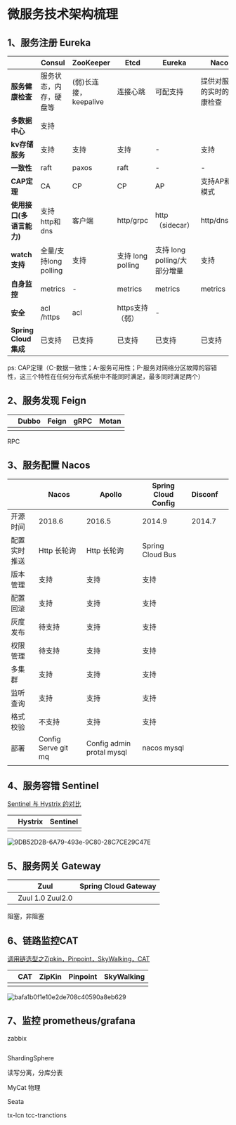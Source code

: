 #  微服务技术架构梳理

## 1、服务注册 Eureka

|  | Consul | ZooKeeper | **Etcd** | **Eureka** | Nacos |      |
| ------ | --------- | ----- | ---------- | -------- | ---- | ------ |
| **服务健康检查** | 服务状态，内存，硬盘等 | (弱)长连接，keepalive | 连接心跳 | 可配支持 | 提供对服务的实时的健康检查 |      |
| **多数据中心** | 支持 |           |       |            |          |      |
| **kv存储服务** | 支持 | 支持 | 支持 | - | 支持 |      |
| **一致性** | raft | paxos | raft | - | - |      |
| **CAP定理** | CA | CP | CP | AP | 支持AP和CP模式 |      |
| **使用接口(多语言能力)** | 支持http和dns | 客户端 | http/grpc | http（sidecar） | http/dns/rpc |      |
| **watch支持** | 全量/支持long polling | 支持 | 支持 long polling | 支持 long polling/大部分增量 | 支持 |      |
| **自身监控** | metrics | - | metrics | metrics | metrics |      |
| **安全** | acl /https | acl | https支持（弱） | - | | |
| **Spring Cloud集成** | 已支持 | 已支持 | 已支持 | 已支持 | 已支持 | |

ps: CAP定理（C-数据一致性；A-服务可用性；P-服务对网络分区故障的容错性，这三个特性在任何分布式系统中不能同时满足，最多同时满足两个）

##  2、服务发现 Feign

|      | Dubbo | Feign | gRPC | Motan |
| ---- | ----- | ----- | ---- | ----- |
|      |       |       |      |       |

RPC

##  3、服务配置 Nacos

|              | Nacos               | Apollo                    | Spring Cloud  Config | Disconf |      |
| ------------ | ------------------- | ------------------------- | -------------------- | ------- | ---- |
| 开源时间     | 2018.6              | 2016.5                    | 2014.9               | 2014.7  |      |
| 配置实时推送 | Http 长轮询         | Http 长轮询               | Spring Cloud Bus     |         |      |
| 版本管理     | 支持                | 支持                      | 支持                 |         |      |
| 配置回滚     | 支持                | 支持                      | 支持                 |         |      |
| 灰度发布     | 待支持              | 支持                      | 支持                 |         |      |
| 权限管理     | 待支持              | 支持                      | 支持                 |         |      |
| 多集群       | 支持                | 支持                      | 支持                 |         |      |
| 监听查询     | 支持                | 支持                      | 支持                 |         |      |
| 格式校验     | 不支持              | 支持                      | 支持                 |         |      |
| 部署         | Config Serve git mq | Config admin protal mysql | nacos mysql          |         |      |
|              |                     |                           |                      |         |      |

##  4、服务容错 Sentinel

[Sentinel 与 Hystrix 的对比](https://github.com/alibaba/Sentinel/wiki/Sentinel-与-Hystrix-的对比)

|      | Hystrix | Sentinel |
| ---- | ------- | -------- |
|      |         |          |

![9DB52D2B-6A79-493e-9C80-28C7CE29C47E](D:\公司文档\学习文档\9DB52D2B-6A79-493e-9C80-28C7CE29C47E.png)

## 5、服务网关 Gateway

|      | Zuul              | Spring Cloud Gateway |
| ---- | ----------------- | -------------------- |
|      | Zuul 1.0  Zuul2.0 |                      |

阻塞，非阻塞

## 6、链路监控CAT

[调用链选型之Zipkin，Pinpoint，SkyWalking，CAT](https://www.jianshu.com/p/0fbbf99a236e)

|      | CAT  | ZipKin | Pinpoint | SkyWalking |
| ---- | ---- | ------ | -------- | ---------- |
|      |      |        |          |            |

![bafa1b0f1e10e2de708c40590a8eb629](D:\公司文档\学习文档\bafa1b0f1e10e2de708c40590a8eb629.png)

##  7、监控 prometheus/grafana

zabbix 

```

```

ShardingSphere

 读写分离，分库分表

MyCat 物理





Seata  



tx-lcn  tcc-tranctions
